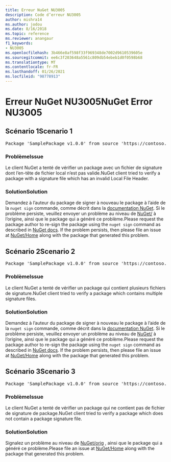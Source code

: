 ```yaml
---
title: Erreur NuGet NU3005
description: Code d’erreur NU3005
author: mishra14
ms.author: jodou
ms.date: 8/16/2018
ms.topic: reference
ms.reviewer: anangaur
f1_keywords:
- NU3005
ms.openlocfilehash: 3b466e8af598f33f969348de7002d9610539605e
ms.sourcegitcommit: ee6c3f203648a5561c809db54ebeb1d0f0598b68
ms.translationtype: MT
ms.contentlocale: fr-FR
ms.lasthandoff: 01/26/2021
ms.locfileid: "98778913"
---
```

# <a name="nuget-error-nu3005"></a><span data-ttu-id="35901-103">Erreur NuGet NU3005</span><span class="sxs-lookup"><span data-stu-id="35901-103">NuGet Error NU3005</span></span>

## <a name="scenario-1"></a><span data-ttu-id="35901-104">Scénario 1</span><span class="sxs-lookup"><span data-stu-id="35901-104">Scenario 1</span></span>

<pre>Package 'SamplePackage v1.0.0' from source 'https://contoso.com/index.json': The package contains an invalid package signature file.</pre>

### <a name="issue"></a><span data-ttu-id="35901-105">Problème</span><span class="sxs-lookup"><span data-stu-id="35901-105">Issue</span></span>

<span data-ttu-id="35901-106">Le client NuGet a tenté de vérifier un package avec un fichier de signature dont l’en-tête de fichier local n’est pas valide.</span><span class="sxs-lookup"><span data-stu-id="35901-106">NuGet client tried to verify a package with a signature file which has an invalid Local File Header.</span></span>


### <a name="solution"></a><span data-ttu-id="35901-107">Solution</span><span class="sxs-lookup"><span data-stu-id="35901-107">Solution</span></span>

<span data-ttu-id="35901-108">Demandez à l’auteur du package de signer à nouveau le package à l’aide de la `nuget sign` commande, comme décrit dans la [documentation NuGet](../../create-packages/sign-a-package.md). Si le problème persiste, veuillez envoyer un problème au niveau de [NuGet/](https://github.com/NuGet/Home/issues) à l’origine, ainsi que le package qui a généré ce problème.</span><span class="sxs-lookup"><span data-stu-id="35901-108">Please request the package author to re-sign the package using the `nuget sign` command as described in [NuGet docs](../../create-packages/sign-a-package.md). If the problem persists, then please file an issue at [NuGet/Home](https://github.com/NuGet/Home/issues) along with the package that generated this problem.</span></span>



## <a name="scenario-2"></a><span data-ttu-id="35901-109">Scénario 2</span><span class="sxs-lookup"><span data-stu-id="35901-109">Scenario 2</span></span>

<pre>Package 'SamplePackage v1.0.0' from source 'https://contoso.com/index.json': The package contains multiple package signature files.</pre>

### <a name="issue"></a><span data-ttu-id="35901-110">Problème</span><span class="sxs-lookup"><span data-stu-id="35901-110">Issue</span></span>

<span data-ttu-id="35901-111">Le client NuGet a tenté de vérifier un package qui contient plusieurs fichiers de signature.</span><span class="sxs-lookup"><span data-stu-id="35901-111">NuGet client tried to verify a package which contains multiple signature files.</span></span>


### <a name="solution"></a><span data-ttu-id="35901-112">Solution</span><span class="sxs-lookup"><span data-stu-id="35901-112">Solution</span></span>

<span data-ttu-id="35901-113">Demandez à l’auteur du package de signer à nouveau le package à l’aide de la `nuget sign` commande, comme décrit dans la [documentation NuGet](../../create-packages/sign-a-package.md). Si le problème persiste, veuillez envoyer un problème au niveau de [NuGet/](https://github.com/NuGet/Home/issues) à l’origine, ainsi que le package qui a généré ce problème.</span><span class="sxs-lookup"><span data-stu-id="35901-113">Please request the package author to re-sign the package using the `nuget sign` command as described in [NuGet docs](../../create-packages/sign-a-package.md). If the problem persists, then please file an issue at [NuGet/Home](https://github.com/NuGet/Home/issues) along with the package that generated this problem.</span></span>



## <a name="scenario-3"></a><span data-ttu-id="35901-114">Scénario 3</span><span class="sxs-lookup"><span data-stu-id="35901-114">Scenario 3</span></span>

<pre>Package 'SamplePackage v1.0.0' from source 'https://contoso.com/index.json': The package does not contain a valid package signature file.</pre>

### <a name="issue"></a><span data-ttu-id="35901-115">Problème</span><span class="sxs-lookup"><span data-stu-id="35901-115">Issue</span></span>

<span data-ttu-id="35901-116">Le client NuGet a tenté de vérifier un package qui ne contient pas de fichier de signature de package.</span><span class="sxs-lookup"><span data-stu-id="35901-116">NuGet client tried to verify a package which does not contain a package signature file.</span></span>


### <a name="solution"></a><span data-ttu-id="35901-117">Solution</span><span class="sxs-lookup"><span data-stu-id="35901-117">Solution</span></span>

<span data-ttu-id="35901-118">Signalez un problème au niveau de [NuGet/orig](https://github.com/NuGet/Home/issues) , ainsi que le package qui a généré ce problème.</span><span class="sxs-lookup"><span data-stu-id="35901-118">Please file an issue at [NuGet/Home](https://github.com/NuGet/Home/issues) along with the package that generated this problem.</span></span>

